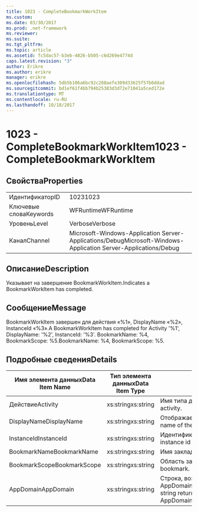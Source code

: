 ```yaml
---
title: 1023 - CompleteBookmarkWorkItem
ms.custom: 
ms.date: 03/30/2017
ms.prod: .net-framework
ms.reviewer: 
ms.suite: 
ms.tgt_pltfrm: 
ms.topic: article
ms.assetid: fc5dac57-b3eb-4826-b505-c6d269e4774d
caps.latest.revision: "3"
author: Erikre
ms.author: erikre
manager: erikre
ms.openlocfilehash: 5db5b106a6bc92c288aefe309d33625f57b0ddad
ms.sourcegitcommit: bd1ef61f4bb794b25383d3d72e71041a5ced172e
ms.translationtype: MT
ms.contentlocale: ru-RU
ms.lasthandoff: 10/18/2017
---
```

# <a name="1023---completebookmarkworkitem"></a><span data-ttu-id="b77de-102">1023 - CompleteBookmarkWorkItem</span><span class="sxs-lookup"><span data-stu-id="b77de-102">1023 - CompleteBookmarkWorkItem</span></span>
## <a name="properties"></a><span data-ttu-id="b77de-103">Свойства</span><span class="sxs-lookup"><span data-stu-id="b77de-103">Properties</span></span>  
  
|||  
|-|-|  
|<span data-ttu-id="b77de-104">Идентификатор</span><span class="sxs-lookup"><span data-stu-id="b77de-104">ID</span></span>|<span data-ttu-id="b77de-105">1023</span><span class="sxs-lookup"><span data-stu-id="b77de-105">1023</span></span>|  
|<span data-ttu-id="b77de-106">Ключевые слова</span><span class="sxs-lookup"><span data-stu-id="b77de-106">Keywords</span></span>|<span data-ttu-id="b77de-107">WFRuntime</span><span class="sxs-lookup"><span data-stu-id="b77de-107">WFRuntime</span></span>|  
|<span data-ttu-id="b77de-108">Уровень</span><span class="sxs-lookup"><span data-stu-id="b77de-108">Level</span></span>|<span data-ttu-id="b77de-109">Verbose</span><span class="sxs-lookup"><span data-stu-id="b77de-109">Verbose</span></span>|  
|<span data-ttu-id="b77de-110">Канал</span><span class="sxs-lookup"><span data-stu-id="b77de-110">Channel</span></span>|<span data-ttu-id="b77de-111">Microsoft-Windows-Application Server-Applications/Debug</span><span class="sxs-lookup"><span data-stu-id="b77de-111">Microsoft-Windows-Application Server-Applications/Debug</span></span>|  
  
## <a name="description"></a><span data-ttu-id="b77de-112">Описание</span><span class="sxs-lookup"><span data-stu-id="b77de-112">Description</span></span>  
 <span data-ttu-id="b77de-113">Указывает на завершение BookmarkWorkItem.</span><span class="sxs-lookup"><span data-stu-id="b77de-113">Indicates a BookmarkWorkItem has completed.</span></span>  
  
## <a name="message"></a><span data-ttu-id="b77de-114">Сообщение</span><span class="sxs-lookup"><span data-stu-id="b77de-114">Message</span></span>  
 <span data-ttu-id="b77de-115">BookmarkWorkItem завершен для действия «%1», DisplayName «%2», InstanceId «%3».</span><span class="sxs-lookup"><span data-stu-id="b77de-115">A BookmarkWorkItem has completed for Activity '%1', DisplayName: '%2', InstanceId: '%3'.</span></span> <span data-ttu-id="b77de-116">BookmarkName: %4, BookmarkScope: %5.</span><span class="sxs-lookup"><span data-stu-id="b77de-116">BookmarkName: %4, BookmarkScope: %5.</span></span>  
  
## <a name="details"></a><span data-ttu-id="b77de-117">Подробные сведения</span><span class="sxs-lookup"><span data-stu-id="b77de-117">Details</span></span>  
  
|<span data-ttu-id="b77de-118">Имя элемента данных</span><span class="sxs-lookup"><span data-stu-id="b77de-118">Data Item Name</span></span>|<span data-ttu-id="b77de-119">Тип элемента данных</span><span class="sxs-lookup"><span data-stu-id="b77de-119">Data Item Type</span></span>|<span data-ttu-id="b77de-120">Описание</span><span class="sxs-lookup"><span data-stu-id="b77de-120">Description</span></span>|  
|--------------------|--------------------|-----------------|  
|<span data-ttu-id="b77de-121">Действие</span><span class="sxs-lookup"><span data-stu-id="b77de-121">Activity</span></span>|<span data-ttu-id="b77de-122">xs:string</span><span class="sxs-lookup"><span data-stu-id="b77de-122">xs:string</span></span>|<span data-ttu-id="b77de-123">Имя типа действия.</span><span class="sxs-lookup"><span data-stu-id="b77de-123">The type name of the activity.</span></span>|  
|<span data-ttu-id="b77de-124">DisplayName</span><span class="sxs-lookup"><span data-stu-id="b77de-124">DisplayName</span></span>|<span data-ttu-id="b77de-125">xs:string</span><span class="sxs-lookup"><span data-stu-id="b77de-125">xs:string</span></span>|<span data-ttu-id="b77de-126">Отображаемое имя действия.</span><span class="sxs-lookup"><span data-stu-id="b77de-126">The display name of the activity.</span></span>|  
|<span data-ttu-id="b77de-127">InstanceId</span><span class="sxs-lookup"><span data-stu-id="b77de-127">InstanceId</span></span>|<span data-ttu-id="b77de-128">xs:string</span><span class="sxs-lookup"><span data-stu-id="b77de-128">xs:string</span></span>|<span data-ttu-id="b77de-129">Идентификатор экземпляра действия.</span><span class="sxs-lookup"><span data-stu-id="b77de-129">The instance id of the activity.</span></span>|  
|<span data-ttu-id="b77de-130">BookmarkName</span><span class="sxs-lookup"><span data-stu-id="b77de-130">BookmarkName</span></span>|<span data-ttu-id="b77de-131">xs:string</span><span class="sxs-lookup"><span data-stu-id="b77de-131">xs:string</span></span>|<span data-ttu-id="b77de-132">Имя закладки.</span><span class="sxs-lookup"><span data-stu-id="b77de-132">The name of the bookmark.</span></span>|  
|<span data-ttu-id="b77de-133">BookmarkScope</span><span class="sxs-lookup"><span data-stu-id="b77de-133">BookmarkScope</span></span>|<span data-ttu-id="b77de-134">xs:string</span><span class="sxs-lookup"><span data-stu-id="b77de-134">xs:string</span></span>|<span data-ttu-id="b77de-135">Область закладки.</span><span class="sxs-lookup"><span data-stu-id="b77de-135">The scope of the bookmark.</span></span>|  
|<span data-ttu-id="b77de-136">AppDomain</span><span class="sxs-lookup"><span data-stu-id="b77de-136">AppDomain</span></span>|<span data-ttu-id="b77de-137">xs:string</span><span class="sxs-lookup"><span data-stu-id="b77de-137">xs:string</span></span>|<span data-ttu-id="b77de-138">Строка, возвращаемая AppDomain.CurrentDomain.FriendlyName.</span><span class="sxs-lookup"><span data-stu-id="b77de-138">The string returned by AppDomain.CurrentDomain.FriendlyName.</span></span>|
